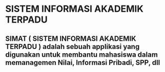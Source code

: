 # SISTEM INFORMASI AKADEMIK TERPADU

<h2>
    SIMAT ( SISTEM INFORMASI AKADEMIK TERPADU ) adalah sebuah applikasi yang digunakan untuk membantu mahasiswa dalam memanagemen 
    <b>Nilai</b>, <b>Informasi Pribadi</b>, <b>SPP</b>, dll
</h2>